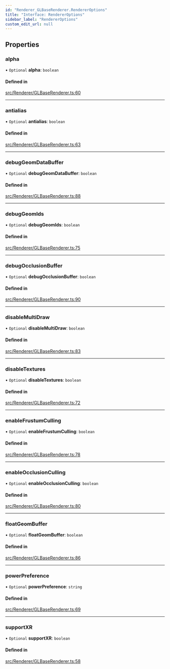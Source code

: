 ```yaml
---
id: "Renderer_GLBaseRenderer.RendererOptions"
title: "Interface: RendererOptions"
sidebar_label: "RendererOptions"
custom_edit_url: null
---
```




## Properties

### alpha

• `Optional` **alpha**: `boolean`

#### Defined in

[src/Renderer/GLBaseRenderer.ts:60](https://github.com/ZeaInc/zea-engine/blob/d12d3e016/src/Renderer/GLBaseRenderer.ts#L60)

___

### antialias

• `Optional` **antialias**: `boolean`

#### Defined in

[src/Renderer/GLBaseRenderer.ts:63](https://github.com/ZeaInc/zea-engine/blob/d12d3e016/src/Renderer/GLBaseRenderer.ts#L63)

___

### debugGeomDataBuffer

• `Optional` **debugGeomDataBuffer**: `boolean`

#### Defined in

[src/Renderer/GLBaseRenderer.ts:88](https://github.com/ZeaInc/zea-engine/blob/d12d3e016/src/Renderer/GLBaseRenderer.ts#L88)

___

### debugGeomIds

• `Optional` **debugGeomIds**: `boolean`

#### Defined in

[src/Renderer/GLBaseRenderer.ts:75](https://github.com/ZeaInc/zea-engine/blob/d12d3e016/src/Renderer/GLBaseRenderer.ts#L75)

___

### debugOcclusionBuffer

• `Optional` **debugOcclusionBuffer**: `boolean`

#### Defined in

[src/Renderer/GLBaseRenderer.ts:90](https://github.com/ZeaInc/zea-engine/blob/d12d3e016/src/Renderer/GLBaseRenderer.ts#L90)

___

### disableMultiDraw

• `Optional` **disableMultiDraw**: `boolean`

#### Defined in

[src/Renderer/GLBaseRenderer.ts:83](https://github.com/ZeaInc/zea-engine/blob/d12d3e016/src/Renderer/GLBaseRenderer.ts#L83)

___

### disableTextures

• `Optional` **disableTextures**: `boolean`

#### Defined in

[src/Renderer/GLBaseRenderer.ts:72](https://github.com/ZeaInc/zea-engine/blob/d12d3e016/src/Renderer/GLBaseRenderer.ts#L72)

___

### enableFrustumCulling

• `Optional` **enableFrustumCulling**: `boolean`

#### Defined in

[src/Renderer/GLBaseRenderer.ts:78](https://github.com/ZeaInc/zea-engine/blob/d12d3e016/src/Renderer/GLBaseRenderer.ts#L78)

___

### enableOcclusionCulling

• `Optional` **enableOcclusionCulling**: `boolean`

#### Defined in

[src/Renderer/GLBaseRenderer.ts:80](https://github.com/ZeaInc/zea-engine/blob/d12d3e016/src/Renderer/GLBaseRenderer.ts#L80)

___

### floatGeomBuffer

• `Optional` **floatGeomBuffer**: `boolean`

#### Defined in

[src/Renderer/GLBaseRenderer.ts:86](https://github.com/ZeaInc/zea-engine/blob/d12d3e016/src/Renderer/GLBaseRenderer.ts#L86)

___

### powerPreference

• `Optional` **powerPreference**: `string`

#### Defined in

[src/Renderer/GLBaseRenderer.ts:69](https://github.com/ZeaInc/zea-engine/blob/d12d3e016/src/Renderer/GLBaseRenderer.ts#L69)

___

### supportXR

• `Optional` **supportXR**: `boolean`

#### Defined in

[src/Renderer/GLBaseRenderer.ts:58](https://github.com/ZeaInc/zea-engine/blob/d12d3e016/src/Renderer/GLBaseRenderer.ts#L58)

